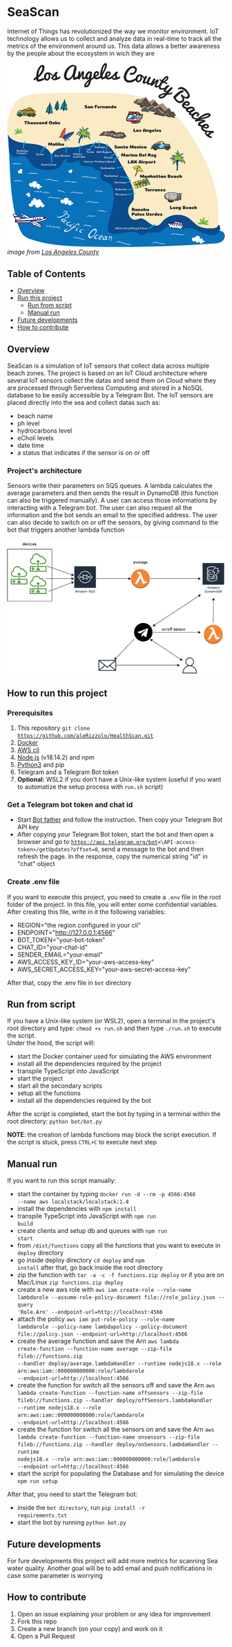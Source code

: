 # SeaScan

Internet of Things has revolutionized the way we monitor environment. IoT technology allows us to collect and analyze data in real-time to track all the metrics of the environment around us. This data allows a better awareness by the people about the ecosystem in wich they are 

![beaches](./images/beaches.jpg)
*image from [Los Angeles County](https://beaches.lacounty.gov/find-a-beach/)* 

## Table of Contents
- [Overview](#overview)<br>
- [Run this project](#how-to-run-this-project)
    - [Run from script](#executing-from-script) 
    - [Manual run](#manual-run)
- [Future developments](#future-developments)
- [How to contribute](#how-to-contribute)

## Overview
SeaScan is a simulation of IoT sensors that collect data across multiple beach zones. The project is based on an IoT Cloud architecture where several IoT sensors collect the datas and send them on Cloud where they are processed through Serverless Computing and stored in a NoSQL database to be easily accessible by a Telegram Bot. The IoT sensors are placed directly into the sea and collect datas such as: 
- beach name
- ph level
- hydrocarbons level
- eCholi levels
- date time
- a status that indicates if the sensor is on or off

### Project's architecture
Sensors write their parameters on SQS queues. A lambda calculates the average parameters and then sends the result in DynamoDB (this function can also be triggered manually).
A user can access those informations by interacting with a Telegram bot. The user can also request all the information and the bot sends an email to the specified address.
The user can also decide to switch on or off the sensors, by giving command to the bot that triggers another lambda function

![architecture](./images/architecture.png)

## How to run this project
### Prerequisites
1. This repository <code>git clone https://github.com/aleRizzolo/HealthScan.git</code>
2. [Docker](https://www.docker.com/)
3. [AWS cli](https://aws.amazon.com/it/cli/)
4. [Node.js](https://nodejs.org/it) (v18.14.2) and npm 
5. [Python3](https://www.python.org/) and pip 
6. Telegram and a Telegram Bot token  
7. **Optional:** WSL2 if you don't have a Unix-like system (useful if you want to automatize the setup process with <code>run.sh</code> script)

### Get a Telegram bot token and chat id
- Start [Bot father](https://telegram.me/BotFather) and follow the instruction. Then copy your Telegram Bot API key
- After copying your Telegram Bot token, start the bot and then open a browser and go to <code>https://api.telegram.org/bot<\API-access-token>/getUpdates?offset=0</code>, send a message to the bot and then refresh the page. In the response, copy the numerical string "id" in "chat" object 

### Create .env file
If you want to execute this project, you need to create a <code>.env</code> file in the root folder of the project. In this file, you will enter some confidential variables.<br>
After creating this file, write in it the following variables:
- REGION="the region configured in your cli"
- ENDPOINT="http://127.0.0.1:4566" 
- BOT_TOKEN="your-bot-token"
- CHAT_ID="your-chat-id"
- SENDER_EMAIL="your-email"
- AWS_ACCESS_KEY_ID="your-aws-access-key"
- AWS_SECRET_ACCESS_KEY="your-aws-secret-access-key"

After that, copy the .env file in <code>bot</code> directory

## Run from script
If you have a Unix-like system (or WSL2), open a terminal in the project's root directory and type: <code>chmod +x run.sh</code> and then type <code>./run.sh</code> to execute the script.<br>
Under the hood, the script will: 
- start the Docker container used for simulating the AWS environment
- install all the dependencies required by the project 
- transpile TypeScript into JavaScript
- start the project
- start all the secondary scripts
- setup all the functions
- install all the dependencies required by the bot

After the script is completed, start the bot by typing in a terminal within the root directory: <code>python bot/bot.py</code>

**NOTE**: the creation of lambda functions may block the script execution. If the script is stuck, press <code>CTRL+C</code> to execute next step

## Manual run
If you want to run this script manually:
- start the container by typing <code>docker run -d --rm -p 4566:4566 --name aws localstack/localstack:1.4</code>
- install the dependencies with <code>npm install</code>
- transpile TypeScript into JavaScript with <code>npm run build</code>
- create clients and setup db and queues with <code>npm run start</code>
- from <code>/dist/functions</code> copy all the functions that you want to execute in <code>deploy</code> directory
- go inside deploy directory <code>cd deploy</code> and <code>npm install</code> after that, go back inside the root directory
- zip the function with <code>tar -a -c -f functions.zip deploy</code> or if you are on Mac/Linux <code>zip functions.zip deploy</code>
- create a new aws role with <code>aws iam create-role --role-name lambdarole --assume-role-policy-document file://role_policy.json --query 'Role.Arn' --endpoint-url=http://localhost:4566</code>
- attach the policy <code>aws iam put-role-policy --role-name lambdarole --policy-name lambdapolicy --policy-document file://policy.json --endpoint-url=http://localhost:4566</code>
- create the average function and save the Arn <code>aws lambda create-function --function-name average --zip-file fileb://functions.zip --handler deploy/average.lambdaHandler --runtime nodejs18.x --role arn:aws:iam::000000000000:role/lambdarole --endpoint-url=http://localhost:4566</code>
- create the function for switch all the sensors off and save the Arn <code>aws lambda create-function --function-name offsensors --zip-file fileb://functions.zip --handler deploy/offSensors.lambdaHandler --runtime nodejs18.x --role arn:aws:iam::000000000000:role/lambdarole --endpoint-url=http://localhost:4566</code>
- create the function for switch all the sensors on and save the Arn <code>aws lambda create-function --function-name onsensors --zip-file fileb://functions.zip --handler deploy/onSensors.lambdaHandler --runtime nodejs18.x --role arn:aws:iam::000000000000:role/lambdarole --endpoint-url=http://localhost:4566</code>
- start the script for populating the Database and for simulating the device <code>npm run setup</code>
    
After that, you need to start the Telegram bot:
- inside the <code>bot directory</code>, run <code>pip install -r requirements.txt</code>
- start the bot by running <code>python bot.py</code>

## Future developments
For fure developments this project will add more metrics for scanning Sea water quality. Another goal will be to add email and push notifications in case some parameter is worrying

## How to contribute
1. Open an issue explaining your problem or any idea for improvement
2. Fork this repo 
3. Create a new branch (on your copy) and work on it
4. Open a Pull Request
